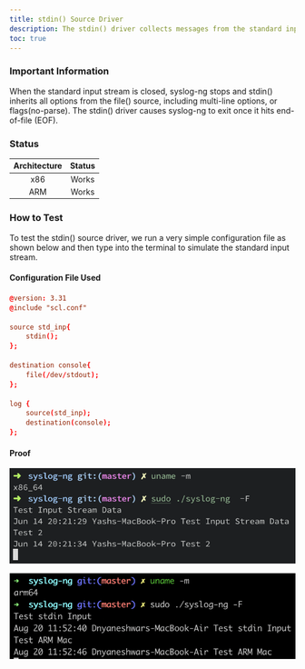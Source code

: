 ```yaml
---
title: stdin() Source Driver
description: The stdin() driver collects messages from the standard input stream.
toc: true
---
```


### Important Information

When the standard input stream is closed, syslog-ng stops and stdin() inherits all options from the file() source, including multi-line options, or flags(no-parse). The stdin() driver causes syslog-ng to exit once it hits end-of-file (EOF).

### Status

| Architecture | Status |
| :----------: | :----: |
|      x86     |  Works |
|      ARM     |  Works |

### How to Test

To test the stdin() source driver, we run a very simple configuration file as shown below and then type into the terminal to simulate the standard input stream.&#x20;

#### Configuration File Used

```conf
@version: 3.31
@include "scl.conf"

source std_inp{
    stdin();
};

destination console{
    file(/dev/stdout);
};

log {
    source(std_inp);
    destination(console);
};
```

#### Proof

![stdin() input tested on macOS (x86) ](</assets/images/Screenshot 2021-06-14 at 8.21.42 PM.png>)

![stdin() input tested on macOS (ARM) ](</assets/images/Screen Shot 2021-08-20 at 11.52.54 AM.png>)

